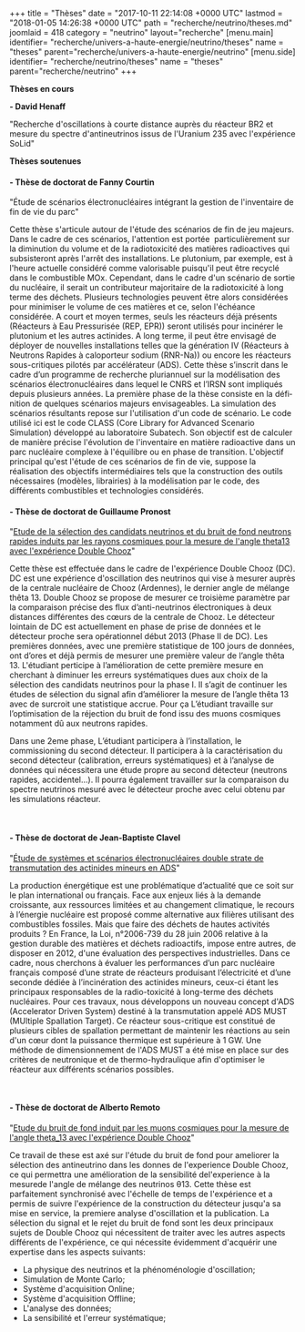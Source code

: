 +++
title = "Thèses"
date = "2017-10-11 22:14:08 +0000 UTC"
lastmod = "2018-01-05 14:26:38 +0000 UTC"
path = "recherche/neutrino/theses.md"
joomlaid = 418
category = "neutrino"
layout="recherche"
[menu.main]
  identifier= "recherche/univers-a-haute-energie/neutrino/theses"
  name = "theses"
  parent="recherche/univers-a-haute-energie/neutrino"
[menu.side]
  identifier= "recherche/neutrino/theses"
  name = "theses"
  parent="recherche/neutrino"
+++
<p><strong><span>Thèses en cours</span></strong></p>
<p><strong>- David Henaff </strong></p>
<p>"Recherche d'oscillations à courte distance auprès du réacteur BR2 et mesure du spectre d'antineutrinos issus de l'Uranium 235 avec l'expérience SoLid"</p>
<p><span><strong>Thèses soutenues</strong></span></p>
<h4><span>- Thèse de doctorat de Fanny Courtin</span></h4>
<p>"Étude de scénarios électronucléaires intégrant la gestion de l'inventaire de fin de vie du parc"</p>
<p>Cette thèse s'articule autour de l'étude des scénarios de fin de jeu majeurs. Dans le cadre de ces scénarios, l'attention est portée  particulièrement sur la diminution du volume et de la radiotoxicité des matières radioactives qui subsisteront après l'arrêt des installations. Le plutonium, par exemple, est à l'heure actuelle considéré comme valorisable puisqu'il peut être recyclé dans le combustible MOx. Cependant, dans le cadre d'un scénario de sortie du nucléaire, il serait un contributeur majoritaire de la radiotoxicité à long terme des déchets. Plusieurs technologies peuvent être alors considérées pour minimiser le volume de ces matières et ce, selon l'échéance considérée. A court et moyen termes, seuls les réacteurs déjà présents (Réacteurs à Eau Pressurisée (REP, EPR)) seront utilisés pour incinérer le plutonium et les autres actinides. A long terme, il peut être envisagé de déployer de nouvelles installations telles que la génération IV (Réacteurs à Neutrons Rapides à caloporteur sodium (RNR-Na)) ou encore les réacteurs sous-critiques pilotés par accélérateur (ADS). Cette thèse<span lang="fr-FR"> s’inscrit dans le cadre d’un programme de recherche pluriannuel sur la modélisation des scénarios électronucléaires dans lequel le CNRS et l’IRSN sont impliqués depuis plusieurs années. La première phase de la thèse consiste en la définition de quelques scénarios majeurs envisageables. </span>La simulation des scénarios résultants repose sur l'utilisation d'un code de scénario. Le code utilisé ici est le code CLASS (Core Library for Advanced Scenario Simulation) développé au laboratoire Subatech. <span lang="fr-FR">Son objectif est de calculer de manière précise l'évolution de l'inventaire en matière radioactive dans un parc nucléaire complexe à l'équilibre ou en phase de transition. </span>L'objectif principal qu'est l'étude de ces scénarios de fin de vie, suppose la réalisation des objectifs intermédiaires tels que la construction des outils nécessaires (modèles, librairies) à la modélisation par le code, des différents combustibles et technologies considérés.</p>
<h4>- Thèse de doctorat de Guillaume Pronost</h4>
<p>"<a href="http://www.theses.fr/s79208">Etude de la sélection des candidats neutrinos et du bruit de fond neutrons rapides induits par les rayons cosmiques pour la mesure de l'angle theta13 avec l'expérience Double Chooz</a>"</p>
<p>Cette thèse est effectuée dans le cadre de l'expérience Double Chooz (DC). DC est une expérience d'oscillation des neutrinos qui vise à mesurer auprès de la centrale nucléaire de Chooz (Ardennes), le dernier angle de mélange thêta 13. Double Chooz se propose de mesurer ce troisième paramètre par la comparaison précise des flux d’anti-neutrinos électroniques à deux distances différentes des cœurs de la centrale de Chooz. Le détecteur lointain de DC est actuellement en phase de prise de données et le détecteur proche sera opérationnel début 2013 (Phase II de DC). Les premières données, avec une première statistique de 100 jours de données, ont d’ores et déjà permis de mesurer une première valeur de l’angle thêta 13. L'étudiant perticipe à l’amélioration de cette première mesure en cherchant à diminuer les erreurs systématiques dues aux choix de la sélection des candidats neutrinos pour la phase I. Il s’agit de continuer les études de sélection du signal afin d’améliorer la mesure de l’angle thêta 13 avec de surcroit une statistique accrue. Pour ça L’étudiant travaille sur l’optimisation de la réjection du bruit de fond issu des muons cosmiques notamment dû aux neutrons rapides.</p>
<p>Dans une 2eme phase, L’étudiant participera à l’installation, le commissioning du second détecteur. Il participera à la caractérisation du second détecteur (calibration, erreurs systématiques) et à l’analyse de données qui nécessitera une étude propre au second détecteur (neutrons rapides, accidentel…). Il pourra également travailler sur la comparaison du spectre neutrinos mesuré avec le détecteur proche avec celui obtenu par les simulations réacteur.</p>
<p> </p>
<h4>- Thèse de doctorat de Jean-Baptiste Clavel</h4>
<p>"<a href="https://tel.archives-ouvertes.fr/tel-00789327v1">Étude de systèmes et scénarios électronucléaires double strate de transmutation des actinides mineurs en ADS</a>"</p>
<p>La production énergétique est une problématique d’actualité que ce soit sur le plan international ou français. Face aux enjeux liés à la demande croissante, aux ressources limitées et au changement climatique, le recours à l’énergie nucléaire est proposé comme alternative aux filières utilisant des combustibles fossiles. Mais que faire des déchets de hautes activités produits ? En France, la Loi, n°2006-739 du 28 juin 2006 relative à la gestion durable des matières et déchets radioactifs, impose entre autres, de disposer en 2012, d'une évaluation des perspectives industrielles. Dans ce cadre, nous cherchons à évaluer les performances d’un parc nucléaire français composé d’une strate de réacteurs produisant l’électricité et d’une seconde dédiée à l’incinération des actinides mineurs, ceux-ci étant les principaux responsables de la radio-toxicité à long-terme des déchets nucléaires. Pour ces travaux, nous développons un nouveau concept d'ADS (Accelerator Driven System) destiné à la transmutation appelé ADS MUST (MUltiple Spallation Target). Ce réacteur sous-critique est constitué de plusieurs cibles de spallation permettant de maintenir les réactions au sein d'un cœur dont la puissance thermique est supérieure à 1 GW. Une méthode de dimensionnement de l'ADS MUST a été mise en place sur des critères de neutronique et de thermo-hydraulique afin d'optimiser le réacteur aux différents scénarios possibles.</p>
<p> </p>
<h4>- Thèse de doctorat de Alberto Remoto</h4>
<p>"<a href="https://tel.archives-ouvertes.fr/tel-00821629v1">Etude du bruit de fond induit par les muons cosmiques pour la mesure de l'angle theta_13 avec l'expérience Double Chooz</a>"</p>
<p>Ce travail de these est axé sur l'étude du bruit de fond pour ameliorer la sélection des antineutrino dans les donnes de l'experience Double Chooz, ce qui permettra une amélioration de la sensibilité del'experience à la mesurede l'angle de mélange des neutrinos θ13. Cette thèse est parfaitement synchronisé avec l'échelle de temps de l'expérience et a permis de suivre l'expérience de la construction du détecteur jusqu'a sa mise en service, la premiere analyse d'oscillation et la publication. La sélection du signal et le rejet du bruit de fond sont les deux principaux sujets de Double Chooz qui nécessitent de traiter avec les autres aspects différents de l'expérience, ce qui nécessite évidemment d'acquérir une expertise dans les aspects suivants:</p>
<ul>
<li>La physique des neutrinos et la phénoménologie d'oscillation;</li>
<li>Simulation de Monte Carlo;</li>
<li>Système d'acquisition Online;</li>
<li>Système d'acquisition Offline;</li>
<li>L'analyse des données;</li>
<li>La sensibilité et l'erreur systématique;  </li>
</ul>
<p> </p>